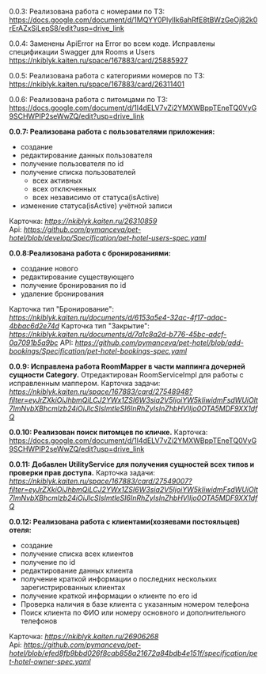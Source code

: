 0.0.3:
Реализована работа с номерами по ТЗ:
https://docs.google.com/document/d/1MQYY0PlyIIk6ahRfE8tBWzGeOj82k0rErAZxSiLepS8/edit?usp=drive_link

0.0.4:
Заменены ApiError на Error во всем коде. Исправлены спецификации Swagger для Rooms и Users
https://nkiblyk.kaiten.ru/space/167883/card/25885927

0.0.5:
Реализована работа с категориями номеров по ТЗ:
https://nkiblyk.kaiten.ru/space/167883/card/26311401

0.0.6:
Реализована работа с питомцами по ТЗ:
https://docs.google.com/document/d/1l4dELV7vZi2YMXWBppTEneTQ0VyG9SCHWPlP2seWwZQ/edit?usp=drive_link

**0.0.7: Реализована работа с пользователями приложения:**
- создание
- редактирование данных пользователя
- получение пользователя по id
- получение списка пользователей
    - всех активных
    - всех отключенных
    - всех независимо от статуса(isActive)
- изменение статуса(isActive) учётной записи

Карточка: *<https://nkiblyk.kaiten.ru/26310859>*  
Api: *<https://github.com/pymanceva/pet-hotel/blob/develop/Specification/pet-hotel-users-spec.yaml>*

**0.0.8:Реализована работа с бронированиями:**
- создание нового
- редактирование существующего
- получение бронирования по id
- удаление бронирования

Карточка тип "Бронирование": *<https://nkiblyk.kaiten.ru/documents/d/6153a5e4-32ac-4f17-adac-4bbac6d2e74d>*
Карточка тип "Закрытие": *<https://nkiblyk.kaiten.ru/documents/d/7a1c8a2d-b776-45bc-adcf-0a7091b5a9bc>*
API: *<https://github.com/pymanceva/pet-hotel/blob/add-bookings/Specification/pet-hotel-bookings-spec.yaml>*

**0.0.9: Исправлена работа RoomMapper в части маппинга дочерней сущности Category.**
Отредактирован RoomServiceImpl для работы с исправленным маппером.
Карточка задачи: *<https://nkiblyk.kaiten.ru/space/167883/card/27548948?filter=eyJrZXkiOiJhbmQiLCJ2YWx1ZSI6W3sia2V5IjoiYW5kIiwidmFsdWUiOlt7ImNvbXBhcmlzb24iOiJlcSIsImtleSI6InRhZyIsInZhbHVlIjo0OTA5MDF9XX1dfQ>*

**0.0.10: Реализован поиск питомцев по кличке.**
Карточка: https://docs.google.com/document/d/1l4dELV7vZi2YMXWBppTEneTQ0VyG9SCHWPlP2seWwZQ/edit?usp=drive_link

**0.0.11: Добавлен UtilityService для получения сущностей всех типов и проверки прав доступа.**
Карточка задачи: *<https://nkiblyk.kaiten.ru/space/167883/card/27549007?filter=eyJrZXkiOiJhbmQiLCJ2YWx1ZSI6W3sia2V5IjoiYW5kIiwidmFsdWUiOlt7ImNvbXBhcmlzb24iOiJlcSIsImtleSI6InRhZyIsInZhbHVlIjo0OTA5MDF9XX1dfQ>*

**0.0.12: Реализована работа с клиентами(хозяевами постояльцев) отеля:**
- создание
- получение списка всех клиентов
- получение по id
- редактирование данных клиента
- получение краткой информации о последних нескольких зарегистрированных клиентах
- получение краткой информации о клиенте по его id
- Проверка наличия в базе клиента с указанным номером телефона
- Поиск клиента по ФИО или номеру основного и дополнительного телефонов

Карточка: *<https://nkiblyk.kaiten.ru/26906268>*  
Api: *<https://github.com/pymanceva/pet-hotel/blob/efed8fb9bbd026f8cab858a21672a84bdb4e151f/specification/pet-hotel-owner-spec.yaml>*
